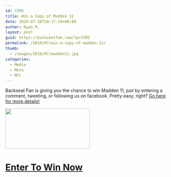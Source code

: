 ```yaml
---
id: 7395
title: Win a Copy of Madden 11
date: 2010-07-28T20:17:19+00:00
author: Ryan M.
layout: post
guid: https://backseatfan.com/?p=7395
permalink: /2010/07/win-a-copy-of-madden-11/
thumb:
  - /images/2010/07/madden11.jpg
categories:
  - Media
  - More
  - NFL
---
```


<div class="entry">
  <p>
    Backseat Fan is giving you the chance to win Madden 11, just by entering a comment, tweeting, or following us on facebook. Pretty easy, right? <a href="http://www.backseatfan.com/madden11">Go here for more details!</a>
  </p>

  <p>
    <a href="http://www.backseatfan.com/madden11"><img class="size-full wp-image-7161 alignnone" title="madden11" src="/images/2010/07/madden11.jpg" alt="" width="264" height="126" srcset="/images/2010/07/madden11.jpg 628w, /images/2010/07/madden11-300x143.jpg 300w" sizes="(max-width: 264px) 100vw, 264px" /></a>
  </p>

  <h1>
    <a href="http://www.backseatfan.com/madden11">Enter To Win Now</a>
  </h1>
</div>
